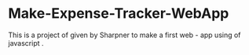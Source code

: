 # Make-Expense-Tracker-WebApp


This is a project of given by Sharpner to make a first web - app  using of javascript .
